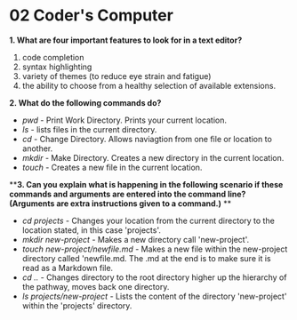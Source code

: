 # 02 Coder's Computer

**1. What are four important features to look for in a text editor?**  

   1. code completion  
   2. syntax highlighting
   3. variety of themes (to reduce eye strain and fatigue)
   4. the ability to choose from a healthy selection of available extensions.  

**2. What do the following commands do?**  

- *pwd* - Print Work Directory. Prints your current location.
- *ls* - lists files in the current directory.
- *cd* - Change Directory. Allows naviagtion from one file or location to another.
- *mkdir* - Make Directory. Creates a new directory in the current location.
- *touch* - Creates a new file in the current location.  

****3. Can you explain what is happening in the following scenario if these commands and arguments are entered into the command line? (Arguments are extra instructions given to a command.)**  **

- *cd projects* - Changes your location from the current directory to the location stated, in this case 'projects'.
- *mkdir new-project* - Makes a new directory call 'new-project'.
- *touch new-project/newfile.md* - Makes a new file within the new-project directory called 'newfile.md. The .md at the end is to make sure it is read as a Markdown file.
- *cd ..* - Changes directory to the root directory higher up the hierarchy of the pathway, moves back one directory.
- *ls projects/new-project* - Lists the content of the directory 'new-project' within the 'projects' directory.
